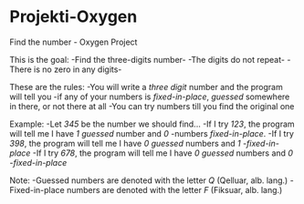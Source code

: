 # Projekti-Oxygen
Find the number - Oxygen Project

This is the goal: 
  -Find the three-digits number-
  -The digits do not repeat-
  -There is no zero in any digits-
  
These are the rules:
  -You will write a *three digit* number and the program will tell you 
  -if any of your numbers is *fixed-in-place*, *guessed* somewhere in there, or not there at all
  -You can try numbers till you find the original one
  
Example:
  -Let *345* be the number we should find...
  -If I try *123*, the program will tell me I have *1* *guessed* number and *0* 
  -numbers *fixed-in-place*.
  -If I try *398*, the program will tell me I have *0* *guessed* numbers and *1*
  -*fixed-in-place*
  -If I try *678*, the program will tell me I have *0* *guessed* numbers and *0*
  -*fixed-in-place*
  
Note: 
  -Guessed numbers are denoted with the letter *Q*  (Qelluar, alb. lang.)
  -Fixed-in-place numbers are denoted with the letter *F* (Fiksuar, alb. lang.)
